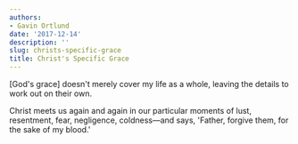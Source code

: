 ```yaml
---
authors:
- Gavin Ortlund
date: '2017-12-14'
description: ''
slug: christs-specific-grace
title: Christ's Specific Grace
---
```

[God's grace] doesn't merely cover my life as a whole, leaving the details to work out on their own.

Christ meets us again and again in our particular moments of lust, resentment, fear, negligence, coldness—and says, 'Father, forgive them, for the sake of my blood.'



